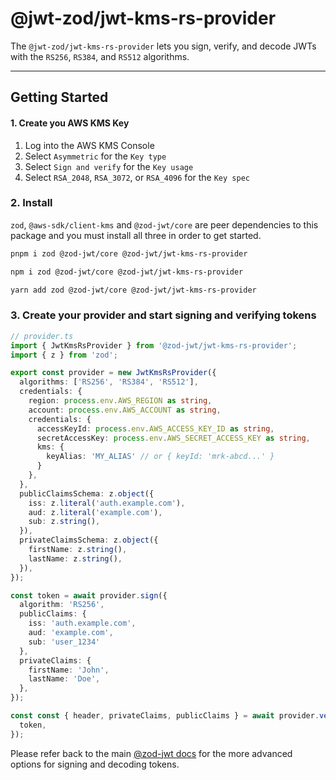 # @jwt-zod/jwt-kms-rs-provider

The `@jwt-zod/jwt-kms-rs-provider` lets you sign, verify, and decode JWTs with the `RS256`, `RS384`, and `RS512` algorithms.

---

## Getting Started

#### 1. Create you AWS KMS Key

1. Log into the AWS KMS Console
2. Select `Asymmetric` for the `Key type`
3. Select `Sign and verify` for the `Key usage`
4. Select `RSA_2048`, `RSA_3072`, or `RSA_4096` for the `Key spec`

### 2. Install

`zod`, `@aws-sdk/client-kms` and `@zod-jwt/core` are peer dependencies to this package and you must install all three in order to get started.

```bash
pnpm i zod @zod-jwt/core @zod-jwt/jwt-kms-rs-provider
```

```bash
npm i zod @zod-jwt/core @zod-jwt/jwt-kms-rs-provider
```

```bash
yarn add zod @zod-jwt/core @zod-jwt/jwt-kms-rs-provider
```

### 3. Create your provider and start signing and verifying tokens

```ts
// provider.ts
import { JwtKmsRsProvider } from '@zod-jwt/jwt-kms-rs-provider';
import { z } from 'zod';

export const provider = new JwtKmsRsProvider({
  algorithms: ['RS256', 'RS384', 'RS512'],
  credentials: {
    region: process.env.AWS_REGION as string,
    account: process.env.AWS_ACCOUNT as string,
    credentials: {
      accessKeyId: process.env.AWS_ACCESS_KEY_ID as string,
      secretAccessKey: process.env.AWS_SECRET_ACCESS_KEY as string,
      kms: {
        keyAlias: 'MY_ALIAS' // or { keyId: 'mrk-abcd...' }
      }
    },
  },
  publicClaimsSchema: z.object({
    iss: z.literal('auth.example.com'),
    aud: z.literal('example.com'),
    sub: z.string(),
  }),
  privateClaimsSchema: z.object({
    firstName: z.string(),
    lastName: z.string(),
  }),
});

const token = await provider.sign({
  algorithm: 'RS256',
  publicClaims: {
    iss: 'auth.example.com',
    aud: 'example.com',
    sub: 'user_1234'
  },
  privateClaims: {
    firstName: 'John',
    lastName: 'Doe',
  },
});

const const { header, privateClaims, publicClaims } = await provider.verify({
  token,
});
```

Please refer back to the main [@zod-jwt docs](../../../README.md) for the more advanced options for signing and decoding tokens.
